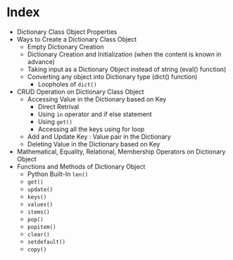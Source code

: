 # Index
- Dictionary Class Object Properties
- Ways to Create a Dictionary Class Object
    - Empty Dictionary Creation
    - Dictionary Creation and Initialization (when the content is known in advance)
    - Taking input as a Dictionary Object instead of string (eval() function)
    - Converting any object into Dictionary type (dict() function)
        - Loopholes of ```dict()```
- CRUD Operation on Dictionary Class Object
    - Accessing Value in the Dictionary based on Key
        - Direct Retrival
        - Using ```in``` operator and if else statement
        - Using ```get()```
        - Accessing all the keys using for loop
    - Add and Update Key : Value pair in the Dictionary
    - Deleting Value in the Dictionary based on Key
- Mathematical, Equality, Relational, Membership Operators on Dictionary Object
- Functions and Methods of Dictionary Object
    - Python Built-In ```len()```
    - ```get()```
    - ```update()```
    - ```keys()```
    - ```values()```
    - ```items()```
    - ```pop()```
    - ```popitem()```
    - ```clear()```
    - ```setdefault()```
    - ```copy()```
